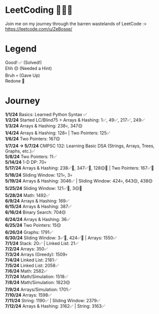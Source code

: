 # LeetCoding 🧑🏻‍💻
Join me on my journey through the barren wastelands of LeetCode :>\
https://leetcode.com/u/ZeBosse/

# Legend
Good! ✅ (Solved!)\
Ehh 🟡 (Needed a Hint)\
Bruh 💀 (Gave Up)\
Redone 🔁

# Journey
**1/1/24** Basics: Learned Python Syntax ✅\
**1/2/24** Started LC/Blind75 > Arrays & Hashing: 1✅, 49✅, 217✅, 249✅\
**1/3/24** Arrays & Hashing: 238💀, 347🟡\
**1/4/24** Arrays & Hashing: 128💀 | Two Pointers: 125✅\
**1/6/24** Two Pointers: 167🟡\
**1/7/24 -> 5/7/24** CMPSC 132: Learning Basic DSA (Strings, Arrays, Trees, Graphs, etc.)✅\
**5/8/24** Two Pointers: 11✅\
**5/14/24** 1-D DP: 70💀\
**5/17/24** Arrays & Hashing: 238✅🔁, 347✅🔁, 128🟡🔁 | Two Pointers: 167✅🔁\
**5/18/24** Sliding Window: 121💀, 3💀\
**5/19/24** Arrays & Hashing: 3046✅ | Sliding Window: 424💀, 643🟡, 438🟡\
**5/25/24** Sliding Window: 121✅🔁, 3🟡🔁\
**5/28/24** Math: 1492✅\
**6/9/24** Arrays & Hashing: 169✅\
**6/15/24** Arrays & Hashing: 387✅\
**6/16/24** Binary Search: 704🟡\
**6/24/24** Arrays & Hashing: 36✅\
**6/25/24** Two Pointers: 15🟡\
**6/26/24** Graphs: 1791✅\
**6/30/24** Sliding Window: 3✅🔁, 424✅🔁 | Arrays: 1550✅\
**7/1/24** Stack: 20✅ | Linked List: 21✅\
**7/2/24** Arrays: 350✅\
**7/3/24** Arrays (Greedy): 1509💀\
**7/4/24** Linked List: 2181✅\
**7/5/24** Linked List: 2058✅\
**7/6/24** Math: 2582✅\
**7/7/24** Math/Simulation: 1518✅\
**7/8/24** Math/Simulation: 1823🟡\
**7/9/24** Arrays/Simulation: 1701✅\
**7/10/24** Arrays: 1598✅\
**7/11/24** String: 1190✅ | Sliding Window: 2379✅\
**7/12/24** Arrays & Hashing: 3162✅ | String: 3163✅
